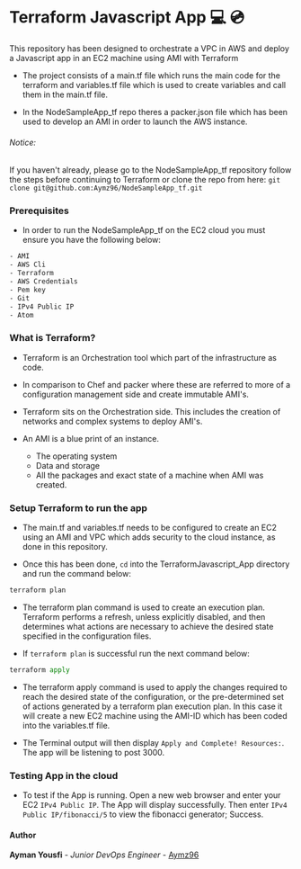 # Terraform Javascript App  :computer: :cd:

This repository has been designed to orchestrate a VPC in AWS and deploy a Javascript app in an EC2 machine using AMI with Terraform

- The project consists of a main.tf file which runs the main code for the terraform and variables.tf file which is used to create variables and call them in the main.tf file.

- In the NodeSampleApp_tf repo theres a packer.json file which has been used to develop an AMI in order to launch the AWS instance.

###### Notice:
If you haven't already, please go to the NodeSampleApp_tf repository follow the steps before continuing to Terraform or clone the repo from here: `git clone git@github.com:Aymz96/NodeSampleApp_tf.git`

### Prerequisites
- In order to run the NodeSampleApp_tf on the EC2 cloud you must ensure you have the following below:

```CSS
- AMI
- AWS Cli
- Terraform
- AWS Credentials
- Pem key
- Git
- IPv4 Public IP
- Atom
```

### What is Terraform?
- Terraform is an Orchestration tool which part of the infrastructure as code.

- In comparison to Chef and packer where these are referred to more of a configuration management side and create immutable AMI's.

- Terraform sits on the Orchestration side. This includes the creation of networks and complex systems to deploy AMI's.

- An AMI is a blue print of an instance.
  - The operating system
  - Data and storage
  - All the packages and exact state of a machine when AMI was created.

### Setup Terraform to run the app
- The main.tf and variables.tf needs to be configured to create an EC2 using an AMI and VPC which adds security to the cloud instance, as done in this repository.

- Once this has been done, `cd` into the TerraformJavascript_App  directory and run the command below:
```python
terraform plan
```
- The terraform plan command is used to create an execution plan. Terraform performs a refresh, unless explicitly disabled, and then determines what actions are necessary to achieve the desired state specified in the configuration files.

- If `terraform plan` is successful run the next command below:
```python
terraform apply
```
- The terraform apply command is used to apply the changes required to reach the desired state of the configuration, or the pre-determined set of actions generated by a terraform plan execution plan. In this case it will create a new EC2 machine using the AMI-ID which has been coded into the variables.tf file.

- The Terminal output will then display `Apply and Complete! Resources:`. The app will be listening to post 3000.

### Testing App in the cloud
- To test if the App is running. Open a new web browser and enter your EC2 `IPv4 Public IP`. The App will display successfully. Then enter `IPv4 Public IP/fibonacci/5` to view the fibonacci generator; Success.

#### Author
**Ayman Yousfi** - *Junior DevOps Engineer* - [Aymz96](https://github.com/Aymz96)
